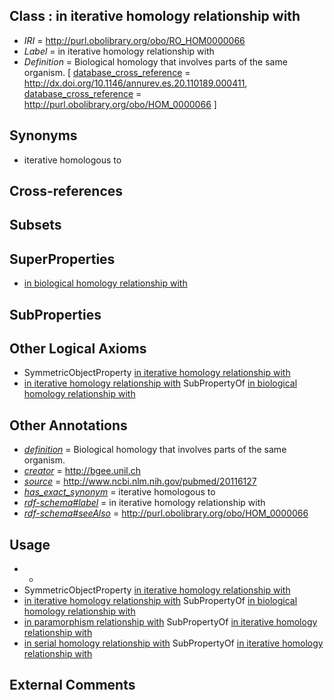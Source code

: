 
## Class : in iterative homology relationship with

 * *IRI* = http://purl.obolibrary.org/obo/RO_HOM0000066
 * *Label* = in iterative homology relationship with
 * *Definition* = Biological homology that involves parts of the same organism. [ [database_cross_reference](../../ef/oboInOwl#hasDbXref.md) = http://dx.doi.org/10.1146/annurev.es.20.110189.000411, [database_cross_reference](../../ef/oboInOwl#hasDbXref.md) = http://purl.obolibrary.org/obo/HOM_0000066 ]

## Synonyms

 * iterative homologous to

## Cross-references


## Subsets


## SuperProperties

 * [in biological homology relationship with](../../RO/08/RO_HOM0000008.md)

## SubProperties


## Other Logical Axioms

 * SymmetricObjectProperty [in iterative homology relationship with](../../RO/66/RO_HOM0000066.md)
 * [in iterative homology relationship with](../../RO/66/RO_HOM0000066.md) SubPropertyOf [in biological homology relationship with](../../RO/08/RO_HOM0000008.md)

## Other Annotations

 * *[definition](../../IAO/15/IAO_0000115.md)* = Biological homology that involves parts of the same organism.
 * *[creator](../../or/creator.md)* = http://bgee.unil.ch
 * *[source](../../ce/source.md)* = http://www.ncbi.nlm.nih.gov/pubmed/20116127
 * *[has_exact_synonym](../../ym/oboInOwl#hasExactSynonym.md)* = iterative homologous to
 * *[rdf-schema#label](../../el/rdf-schema#label.md)* = in iterative homology relationship with
 * *[rdf-schema#seeAlso](../../so/rdf-schema#seeAlso.md)* = http://purl.obolibrary.org/obo/HOM_0000066

## Usage

 * -
 * SymmetricObjectProperty [in iterative homology relationship with](../../RO/66/RO_HOM0000066.md)
 * [in iterative homology relationship with](../../RO/66/RO_HOM0000066.md) SubPropertyOf [in biological homology relationship with](../../RO/08/RO_HOM0000008.md)
 * [in paramorphism relationship with](../../RO/74/RO_HOM0000074.md) SubPropertyOf [in iterative homology relationship with](../../RO/66/RO_HOM0000066.md)
 * [in serial homology relationship with](../../RO/27/RO_HOM0000027.md) SubPropertyOf [in iterative homology relationship with](../../RO/66/RO_HOM0000066.md)

## External Comments

